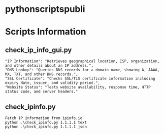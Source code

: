 # pythonscriptspubli

# Scripts Information

## check_ip_info_gui.py
    "IP Information": "Retrieves geographical location, ISP, organization, and other details about an IP address.",
    "DNS Lookup": "Queries DNS records for a domain name, showing A, AAAA, MX, TXT, and other DNS records.",
    "SSL Certificate": "Checks SSL/TLS certificate information including expiry date, issuer, and validity period.",
    "Website Status": "Tests website availability, response time, HTTP status code, and server headers."

## check_ipinfo.py
    Fetch IP information from ipinfo.io
    python .\check_ipinfo.py 1.1.1.1 text
    python .\check_ipinfo.py 1.1.1.1 json
